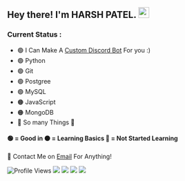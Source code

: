 <h2> Hey there! I'm HARSH PATEL. <img src="https://github.com/souvikguria98/souvikguria98/blob/master/Hi.gif" width="25"></h2>

### Current Status : 
  - 🟢 I Can Make A [Custom Discord Bot](https://www.fiverr.com/share/85py8o) For you :)
  - 🟢 Python
  - 🟢 Git
  - 🟢 Postgree
  - 🟢 MySQL
  - 🟠 JavaScript
  - 🟠 MongoDB
  - 🔴 So many Things 🤡

#### 🟢 = Good in 🟠 = Learning Basics 🔴 = Not Started Learning

👀 Contact Me on [Email](mailto:harshnpatel9@gmail.com) For Anything! 

![Profile Views](https://komarev.com/ghpvc/?username=HarshPatel5940&label=Profile-Views)
[![](https://img.shields.io/static/v1?label=HARSHPATEL&logo=github&message=Follow&color=black)](https://github.com/HarshPatel5940)
[![](https://img.shields.io/static/v1?label=MyDiscordServer&logo=Discord&message=JoinNow&color=cyan)](https://discord.gg/WFVB3k5Dfq)
[![](https://img.shields.io/static/v1?label=HARSHPATEL&logo=twitter&message=Follow&color=purple)](https://twitter.com/intent/follow?screen_name=HarshPatelN1)
[![](https://img.shields.io/static/v1?label=Fiver&message=Check-my-gig&color=leafgreen)](https://www.fiverr.com/share/r90egx)
